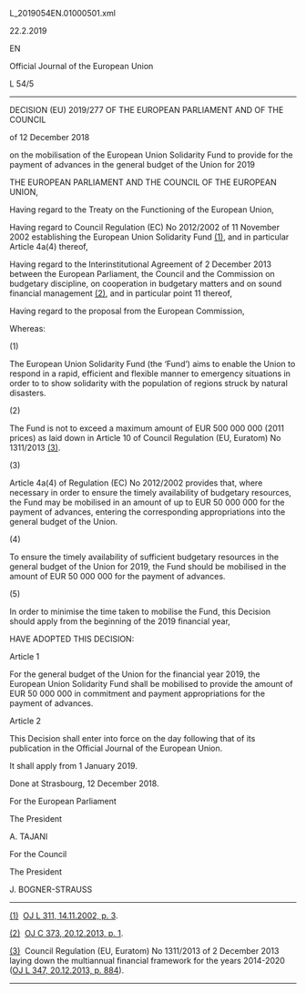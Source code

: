   L\_2019054EN.01000501.xml

  

22.2.2019   

EN

Official Journal of the European Union

L 54/5

* * *

DECISION (EU) 2019/277 OF THE EUROPEAN PARLIAMENT AND OF THE COUNCIL

of 12 December 2018

on the mobilisation of the European Union Solidarity Fund to provide for the payment of advances in the general budget of the Union for 2019

THE EUROPEAN PARLIAMENT AND THE COUNCIL OF THE EUROPEAN UNION,

Having regard to the Treaty on the Functioning of the European Union,

Having regard to Council Regulation (EC) No 2012/2002 of 11 November 2002 establishing the European Union Solidarity Fund [(1)](#ntr1-L_2019054EN.01000501-E0001), and in particular Article 4a(4) thereof,

Having regard to the Interinstitutional Agreement of 2 December 2013 between the European Parliament, the Council and the Commission on budgetary discipline, on cooperation in budgetary matters and on sound financial management [(2)](#ntr2-L_2019054EN.01000501-E0002), and in particular point 11 thereof,

Having regard to the proposal from the European Commission,

Whereas:

  

(1)

The European Union Solidarity Fund (the ‘Fund’) aims to enable the Union to respond in a rapid, efficient and flexible manner to emergency situations in order to to show solidarity with the population of regions struck by natural disasters.

  

(2)

The Fund is not to exceed a maximum amount of EUR 500 000 000 (2011 prices) as laid down in Article 10 of Council Regulation (EU, Euratom) No 1311/2013 [(3)](#ntr3-L_2019054EN.01000501-E0003).

  

(3)

Article 4a(4) of Regulation (EC) No 2012/2002 provides that, where necessary in order to ensure the timely availability of budgetary resources, the Fund may be mobilised in an amount of up to EUR 50 000 000 for the payment of advances, entering the corresponding appropriations into the general budget of the Union.

  

(4)

To ensure the timely availability of sufficient budgetary resources in the general budget of the Union for 2019, the Fund should be mobilised in the amount of EUR 50 000 000 for the payment of advances.

  

(5)

In order to minimise the time taken to mobilise the Fund, this Decision should apply from the beginning of the 2019 financial year,

HAVE ADOPTED THIS DECISION:

Article 1

For the general budget of the Union for the financial year 2019, the European Union Solidarity Fund shall be mobilised to provide the amount of EUR 50 000 000 in commitment and payment appropriations for the payment of advances.

Article 2

This Decision shall enter into force on the day following that of its publication in the Official Journal of the European Union.

It shall apply from 1 January 2019.

Done at Strasbourg, 12 December 2018.

For the European Parliament

The President

A. TAJANI

For the Council

The President

J. BOGNER-STRAUSS

* * *

[(1)](#ntc1-L_2019054EN.01000501-E0001)  [OJ L 311, 14.11.2002, p. 3](./../../../../legal-content/EN/AUTO/?uri=OJ:L:2002:311:TOC).

[(2)](#ntc2-L_2019054EN.01000501-E0002)  [OJ C 373, 20.12.2013, p. 1](./../../../../legal-content/EN/AUTO/?uri=OJ:C:2013:373:TOC).

[(3)](#ntc3-L_2019054EN.01000501-E0003)  Council Regulation (EU, Euratom) No 1311/2013 of 2 December 2013 laying down the multiannual financial framework for the years 2014-2020 ([OJ L 347, 20.12.2013, p. 884](./../../../../legal-content/EN/AUTO/?uri=OJ:L:2013:347:TOC)).

* * *